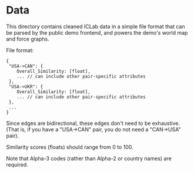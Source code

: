 # Data

This directory contains cleaned ICLab data in a simple file format that can be parsed by the public demo frontend, and powers the demo's world map and force graphs.

File format:

```
{
 "USA->CAN": {
 	Overall_Similarity: [float],
 	... // can include other pair-specific attributes
 },
 "USA->UKR": {
 	Overall_Similarity: [float],
 	... // can include other pair-specific attributes
 },
 ...
}
```

Since edges are bidirectional, these edges don't need to be exhaustive. (That
is, if you have a "USA->CAN" pair, you do not need a "CAN->USA" pair).

Similarity scores (floats) should range from 0 to 100.

Note that Alpha-3 codes (rather than Alpha-2 or country names) are required.
